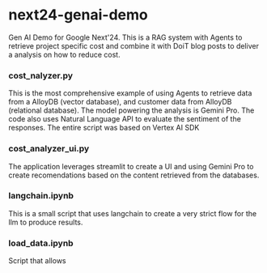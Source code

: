 # next24-genai-demo
Gen AI Demo for Google Next'24. This is a RAG system with Agents to retrieve project specific cost and combine it with DoiT blog posts to deliver a analysis on how to reduce cost.


### cost_nalyzer.py

This is the most comprehensive example of using Agents to retrieve data from a AlloyDB (vector database), and customer data from AlloyDB (relational database). The model powering the analysis is Gemini Pro. The code also uses Natural Language API to evaluate the sentiment of the responses. The entire script was based on Vertex AI SDK

### cost_analyzer_ui.py

The application leverages streamlit to create a UI and using Gemini Pro to create recomendations based on the content retrieved from the databases.

### langchain.ipynb

This is a small script that uses langchain to create a very strict flow for the llm to produce results.

### load_data.ipynb

Script that allows 
